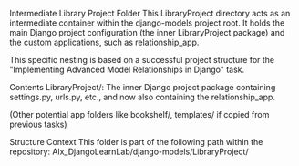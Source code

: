 Intermediate Library Project Folder
This LibraryProject directory acts as an intermediate container within the django-models project root. It holds the main Django project configuration (the inner LibraryProject package) and the custom applications, such as relationship_app.

This specific nesting is based on a successful project structure for the "Implementing Advanced Model Relationships in Django" task.

Contents
LibraryProject/: The inner Django project package containing settings.py, urls.py, etc., and now also containing the relationship_app.

(Other potential app folders like bookshelf/, templates/ if copied from previous tasks)

Structure Context
This folder is part of the following path within the repository:
Alx_DjangoLearnLab/django-models/LibraryProject/